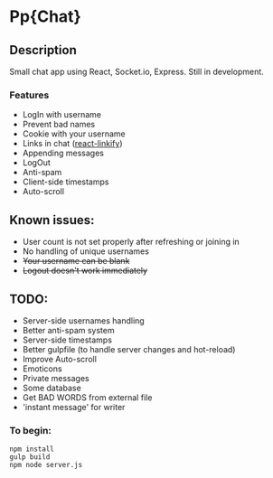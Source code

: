 # Pp{Chat}


## Description
Small chat app using React, Socket.io, Express.
Still in development.

### Features
* LogIn with username
* Prevent bad names
* Cookie with your username
* Links in chat ([react-linkify](https://www.npmjs.com/package/react-linkify))
* Appending messages
* LogOut
* Anti-spam
* Client-side timestamps
* Auto-scroll

## Known issues:
* User count is not set properly after refreshing or joining in
* No handling of unique usernames
* ~~Your username can be blank~~
* ~~Logout doesn't work immediately~~

## TODO:
* Server-side usernames handling
* Better anti-spam system
* Server-side timestamps
* Better gulpfile (to handle server changes and hot-reload)
* Improve Auto-scroll
* Emoticons
* Private messages
* Some database
* Get BAD WORDS from external file
* 'instant message' for writer


### To begin:
```
npm install
gulp build
npm node server.js
```
